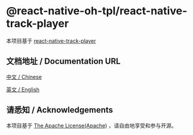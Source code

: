 # @react-native-oh-tpl/react-native-track-player

本项目基于 [react-native-track-player](https://github.com/doublesymmetry/react-native-track-player)

## 文档地址 / Documentation URL 

[中文 / Chinese](https://gitee.com/react-native-oh-library/usage-docs/blob/master/zh-cn/react-native-track-player.md)

[英文 / English](https://gitee.com/react-native-oh-library/usage-docs/blob/master/zh-en/react-native-track-player.md)


## 请悉知 / Acknowledgements

本项目基于 [The Apache License(Apache)](https://github.com/doublesymmetry/react-native-track-player/blob/main/LICENSE) ，请自由地享受和参与开源。
